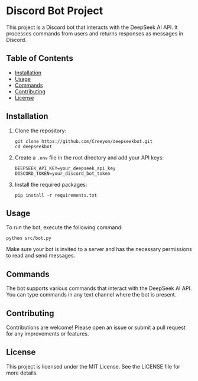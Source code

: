 # Discord Bot Project

This project is a Discord bot that interacts with the DeepSeek AI API. It processes commands from users and returns responses as messages in Discord.

## Table of Contents

- [Installation](#installation)
- [Usage](#usage)
- [Commands](#commands)
- [Contributing](#contributing)
- [License](#license)

## Installation

1. Clone the repository:
   ```
   git clone https://github.com/Creeyon/deepseekbot.git
   cd deepseekbot
   ```

2. Create a `.env` file in the root directory and add your API keys:
   ```
   DEEPSEEK_API_KEY=your_deepseek_api_key
   DISCORD_TOKEN=your_discord_bot_token
   ```

3. Install the required packages:
   ```
   pip install -r requirements.txt
   ```

## Usage

To run the bot, execute the following command:
```
python src/bot.py
```

Make sure your bot is invited to a server and has the necessary permissions to read and send messages.

## Commands

The bot supports various commands that interact with the DeepSeek AI API. You can type commands in any text channel where the bot is present.

## Contributing

Contributions are welcome! Please open an issue or submit a pull request for any improvements or features.

## License

This project is licensed under the MIT License. See the LICENSE file for more details.